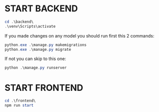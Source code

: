 # START BACKEND

```powershell
cd .\backend\
.\venv\Scripts\activate
```

If you made changes on any model you should run first this 2 commands:

```powershell
python.exe .\manage.py makemigrations
python.exe .\manage.py migrate
```

If not you can skip to this one:

```powershell
python .\manage.py runserver
```

# START FRONTEND

```powershell
cd .\frontend\
npm run start
```

